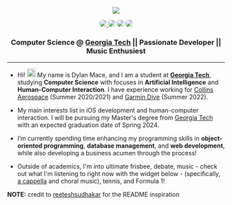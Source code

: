 
<p align="center">
  <img src="assets/header.png">
</p>

<p align="center">
	<a href="https://linkedin.com/in/dtmace2"><img style="border-radius: 6px; overflow: hidden;" src="https://img.shields.io/badge/LinkedIn-0077B5?style=for-the-badge&logo=linkedin&logoColor=white"></img>
	</a>
	<a href="https://instagram.com/dylanmace_"><img style="border-radius: 6px;" src="https://img.shields.io/badge/Instagram-E4405F?style=for-the-badge&logo=instagram&logoColor=white" /></a>
	<a href="https://dylanmace.com/"><img style="border-radius: 6px;" src="https://img.shields.io/website?down_color=Red&down_message=Offline&logo=vercel&style=for-the-badge&up_color=Green&up_message=Online&url=https%3A%2F%2Fdylanmace.com" /></a>
	<a href="mailto:dtmace2@gmail.com"><img style="border-radius: 6px;" src="https://img.shields.io/badge/Email-D14836?style=for-the-badge&logo=gmail&logoColor=white" /></a>
</p>

<h3 align="center"> <a><strong> Computer Science @ <a href="https://gatech.edu">Georgia Tech</a> || Passionate Developer || Music Enthusiest</strong></a> </h3>

---




- Hi! <img src="https://media.giphy.com/media/hvRJCLFzcasrR4ia7z/giphy.gif" width="20px"> My name is Dylan Mace, and I am a student at [**Georgia Tech**](https://gatech.edu), studying **Computer Science** with focuses in **Artificial Intelligence** and **Human-Computer Interaction**. I have experience working for [Collins Aerospace](collinsaerospace.com) (Summer 2020/2021) and [Garmin Dive](https://www.garmin.com/en-US/p/707742) (Summer 2022).

- My main interests list in iOS development and human-computer interaction. I will be pursuing my Master's degree from [Georgia Tech](gatech.edu) with an expected graduation date of Spring 2024.
 
- I’m currently spending time enhancing my programming skills in **object-oriented programming**, **database management**, and **web development**, while also developing a business acumen through the process! 
- Outside of academics, I'm into ultimate frisbee, debate, music - check out what I'm listening to right now with the widget below - (specifically, [a cappella](https://www.youtube.com/watch?v=un1HidgVOUk) and choral music), tennis, and Formula 1!


**NOTE:** credit to [reeteshsudhakar](github.com/reeteshsudhakar) for the README inspiration
